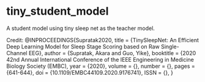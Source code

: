 # tiny_student_model
A student model using tiny sleep net as the teacher model. 

Credit:
@INPROCEEDINGS{Supratak2020,
    title = {TinySleepNet: An Efficient Deep Learning Model for Sleep Stage Scoring based on Raw Single-Channel EEG},
    author = {Supratak, Akara and Guo, Yike},
    booktitle = {2020 42nd Annual International Conference of the IEEE Engineering in Medicine Biology Society (EMBC),
    year = {2020},
    volume = {}, 
    number = {}, 
    pages = {641-644}, 
    doi = {10.1109/EMBC44109.2020.9176741}, 
    ISSN = {}, 
}


